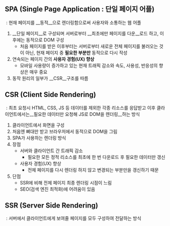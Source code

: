## SPA (Single Page Application : 단일 페이지 어플)

​	: 현재 페이지를 __동적__으로 렌더링함으로써 사용자와 소통하는 웹 어플

1. __단일 페이지__로 구성되며 서버로부터 __최초에만 페이지를 다운__로드 하고, 이후에는 동적으로 DOM 구성
   - 처음 페이지를 받은 이후부터는 서버로부터 새로운 전체 페이지를 불러오는 것이 아닌, 현재 페이지 중 __필요한 부분만__ 동적으로 다시 작성
2. 연속되는 페이지 간의 __사용자 경험(UX) 향상__
   - 모바일 사용량이 증가하고 있는 현재 트래픽 감소와 속도, 사용성, 반응성의 향상은 매우 중요
3. 동작 원리의 일부가 __CSR__구조를 따름



## CSR (Client Side Rendering)

​	: 최초 요청시 HTML, CSS, JS 등 데이터를 제외한 각종 리소스를 응답받고 이후 클라이언트에서는__필요한 데이터만 요청해 JS로 DOM을 렌더링__하는 방식

1. 클라이언트에서 화면을 구성
2. 처음엔 뼈대만 받고 브라우저에서 동적으로 DOM을 그림
3. SPA가 사용하는 렌더링 방식
4. 장점
   - 서버와 클라이언트 간 트래픽 감소
     - 필요한 모든 정적 리소스를 최초에 한 번 다운로드 후 필요한 데이터만 갱신
   - 사용자 경험(UX) 향상
     - 전체 페이지를 다시 렌더링 하지 않고 변경되는 부분만을 갱신하기 때문
5. 단점
   - SSR에 비해 전체 페이지 최종 렌더링 시점이 느림
   - SEO(검색 엔진 최적화)에 어려움이 있음 



## SSR (Server Side Rendering)

​	: 서버에서 클라이언트에게 보여줄 페이지를 모두 구성하여 전달하는 방식

1. 장점
   - 초기 구동 속도가 빠름
     - 클라이언트가 빠르게 컨텐츠를 볼 수 있음
   - SEO에 적합
     - DOM에 이미 모든 데이터가 작성되어있기 때문
2. 단점
   - 모든 요청마다 새로운 페이지를 구성하여 전달
     - 반복되는 전체 새로고침으로 인해 사용자 경험이 떨어짐
     - 상대적으로 트래픽이 많아 서버의 부담이 클 수 있음



## SSR VS CSR

1. 두 방식의 차이는 최종 HTML 생성 주체가 누구인가에 따라 결정
2. 실제 브라우저에 그려질(렌더링) HTML을 서버가 만들면 SSR / 클라이언트가 만들면 CSR
3. 단순 비교하여 어떤 것이 더 좋다가 아니라 적절하게 선택하는 것이 중요



## MVVM Pattern

1. Model
   - __Model__은 JS Object
   - Object === { key : value }
   - Model은 Vue Instance 내부에서 __data__로 존재
   - data가 바뀌면 View(DOM)가 반응
2. View
   - __View__는 DOM(__HTML__)
   - Data의 변화에 따라 바뀌는 대상
3. ViewModel
   - __ViewModel__은 모든 __Vue Instance__
   - View와 Model 사이에서 data와 DOM에 관련된 모든 일을 처리
   - ViewModel을 활용해 data를 얼마만큼 잘 처리해서 보여줄 것인지(DOM)를 고민



## Basic syntax of Vue

1. Vue Instance ( === Vue Component)

   - 여러 options들을 사용하여 원하는 동작 구현

   - vue 인스턴스를 생성할 때는 __options__ 객체를 전달해야 함

     | options  |                                                              |
     | :------: | ------------------------------------------------------------ |
     |    el    | vue 인스턴스에 연결(마운트)할 기존 DOM 요소가 필요<br/>new를 이용한 인스턴스 생성 때만 사용 |
     |   data   | vue 인스턴스의 데이터 객체, 상태 데이터를 정의하는 곳<br/> vue 객체 내 다른 함수에서 __this__ 키워드를 통해 접근 가능<br/>v-bind, v-on 과 같은 directive에서도 사용 가능 |
     |  method  | vue 인스턴스에 추가할 메서드 <br />directive에서도 사용 가능                  <br />객체 내 다른 함수에서 __this__ 키워드를 통해 접근 가능                  <br />__화살표 함수를 메서드 정의하는데 사용 불가__                  <br />(화살표 함수가 부모 컨텍스트를 바인딩 하기 때문에, this 는 vue 인스턴스가 아님) |
     | computed | 데이터를 기반으로 하는 계산된 속성<br />함수의 형태로 정의하지만 함수가 아닌 __함수의 반환 값이 바인딩 됨__<br />__종속된 데이터가 변경될 때만 함수를 실행__<br />반드시 반환값이 있어야 함 |
     |  watch   | 데이터에 변화가 일어났을 때 실행되는 함수                    |
     |  filter  | interpolation / v-bind를 이용할 때 사용 가능<br />`|` 사용   |

   - computed & methods

     - 최종 결과에 대해 두 가지 접근 방식은 서로 동일
     - computed는 종속 대상을 따라 저장(캐싱)
     - 즉, computed는 종속된 대상이 변경되지 않는 한 computed에 작성된 함수를 여러번 호출해도 계산을 다시 하지 않고 계산되어 있던 결과를 반환
     - methods를 호출하면 렌더링을 다시 할 때마다 항상 함수를 실행

   - computed & watch (사용하는 목적과 상황이 다름)

     - computed (__계산해야 하는 목표 데이터를 정의__)
       - 특정 데이터를 직접적으로 사용/가공하여 다른 값으로 만들 때 사용
       - 속성은 계산해야 하는 목표 데이터를 정의하는 방식 (선언형 프로그래밍 방식)
       - 특정 값이 변동하면 해당 값을 다시 계산해서 보여줌
     - watch (__데이터가 바뀌면 특정 함수를 실행__)
       - 특정 데이터의 변화 상황에 맞춰 다른 data 등이 바뀌어야 할 때 주로 사용
       - 감시할 데이터를 지정하고 그 데이터가 바뀌면 특정 함수를 실행하는 방식 (명령형 프로그래밍 방식)
       - 특정 값이 변동하면 다른 작업을 함
       - 특정 대상이 변경되었을 때 콜백 함수를 실행시키기 위한 트리거

2. Directive (디렉티브)

   - v- 접두사가 있는 특수 속성

   | directive |                                                              |
   | --------- | ------------------------------------------------------------ |
   | v-text    | 내부적으로 interpolation 문법이 v-text로 컴파일 됨           |
   | v-html    | innerHTML 을 업데이트<br />임의로 사용자로부터 입력 받은 내용은 v-html에 __절대 사용 금지__ |
   | v-show    | 요소는 항상 렌더링 되고 DOM에 남아있음<br />단순히 엘리먼트에 display CSS 속성을 토글하는 것 |
   | v-if      | 표현식이 true일 때만 렌더링                                  |
   | v-for     | __반드시 key 속성을 각 요소에 작성__<br />v-if와 함께 사용하는 경우 __v-for가 우선순위 더 높음__ (동시에 사용하지 말것) |
   | v-on      | 엘리먼트에 이벤트 리스너를 연결                              |
   | v-bind    | HTML 요소의 속성에 Vue 상태 데이터를 값으로 할당<br />Object 형태로 사용하면 value가 true인 key가 class 바인딩 값으로 할당 |
   | v-model   | HTML form 요소의 값과 data를 양방향 바인딩                   |

   - v-show vs v-if

   | v-show                                                       | v-if                                                         |
   | :----------------------------------------------------------- | ------------------------------------------------------------ |
   | CSS display 속성을 hidden으로 만들어 토글                    | 전달인자가 false인 경우 렌더링 되지 않음                     |
   | 실제로 렌더링은 되지만 눈에서 보이지 않는 것이기 때문에 딱 한번만 렌더링이 되는 경우라면 v-if에 비해 상대적으로 렌더링 비용이 높음 | 화면에서 보이지 않을 뿐만 아니라 렌더링 자체가 되지 않기 때문에 렌더링 비용이 낮음 |
   | 자주 변경되는 요소라면 한 번 렌더링 된 이후부터는 보여주는지에 대한 여부만 판단하면 되기 때문에 토글 비용이 적음 | 자주 변경되는 요소의 경우 다시 렌더링 해야 하므로 비용이 증가할 수 있음 |

   







